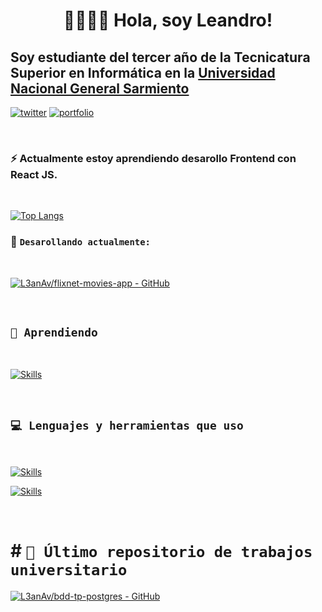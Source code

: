 <h1 align="center"><b>👋🏽👋🏽 Hola, soy Leandro!</b></h1>

## Soy estudiante del tercer año de la Tecnicatura Superior en Informática en la [Universidad Nacional General Sarmiento](https://www.ungs.edu.ar/)

[![twitter](https://img.shields.io/badge/twitter-1DA1F2?style=for-the-badge&logo=twitter&logoColor=white)](https://twitter.com/tetra_pico3) [![portfolio](https://img.shields.io/badge/my_portfolio_👷🏾_(Building)-000?style=for-the-badge&logo=ko-fi&logoColor=white)]() 

<br>

### ⚡ Actualmente estoy aprendiendo desarollo Frontend con React JS.

<br>

[![Top Langs](https://github-readme-stats.vercel.app/api/top-langs/?username=L3anAv&layout=compact)](https://github.com/L3anAv)  

### 📌 `Desarollando actualmente:`

<br>

[![L3anAv/flixnet-movies-app - GitHub](https://gh-card.dev/repos/L3anAv/flixnet-movies-app.svg)](https://github.com/L3anAv/flixnet-movies-app)


<br>

## `🧠 Aprendiendo`
<br>

[![Skills](https://skillicons.dev/icons?i=ts)](https://github.com/L3anAv)

<br>

## `💻 Lenguajes y herramientas que uso`
<br>

[![Skills](https://skillicons.dev/icons?i=react,java,postgres)](https://github.com/L3anAv)

[![Skills](https://skillicons.dev/icons?i=git,vscode,eclipse,linux,vite)](https://github.com/L3anAv) 


<br>

# # `📃 Último repositorio de trabajos universitario`

[![L3anAv/bdd-tp-postgres - GitHub](https://gh-card.dev/repos/L3anAv/bdd-tp-postgres.png)](https://github.com/L3anAv/bdd-tp-postgres)
